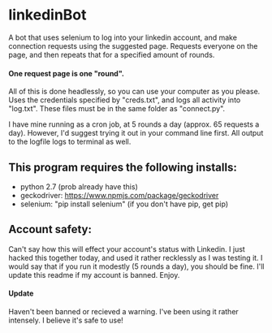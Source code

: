 # linkedinBot
A bot that uses selenium to log into your linkedin account, and make connection requests using the suggested page.
Requests everyone on the page, and then repeats that for a specified amount of rounds.
#### One request page is one "round".
All of this is done headlessly, so you can use your computer as you please.
Uses the credentials specified by "creds.txt", and logs all activity into "log.txt". These files must be in the
same folder as "connect.py". 

I have mine running as a cron job, at 5 rounds a day (approx. 65 requests a day).
However, I'd suggest trying it out in your command line first. All output to the logfile logs to terminal as well.

## This program requires the following installs:
  - python 2.7 (prob already have this)
  - geckodriver: https://www.npmjs.com/package/geckodriver
  - selenium: "pip install selenium" (if you don't have pip, get pip)
  
## Account safety:
Can't say how this will effect your account's status with Linkedin. I just hacked this together today, and used it
rather recklessly as I was testing it. I would say that if you run it modestly (5 rounds a day), you should be fine. 
I'll update this readme if my account is banned. Enjoy.
#### Update
Haven't been banned or recieved a warning. I've been using it rather intensely. I believe it's safe to use!
